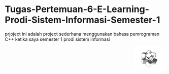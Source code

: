 # Tugas-Pertemuan-6-E-Learning-Prodi-Sistem-Informasi-Semester-1
prjoject ini adalah project sederhana menggunakan bahasa pemrograman C++ ketika saya semester 1 prodi sistem informasi

<p align="right">
<img src="https://github.com/Rexus17/REXUS17-PLANNING/blob/master/giphy-unscreen.gif" width="100">
</p>
